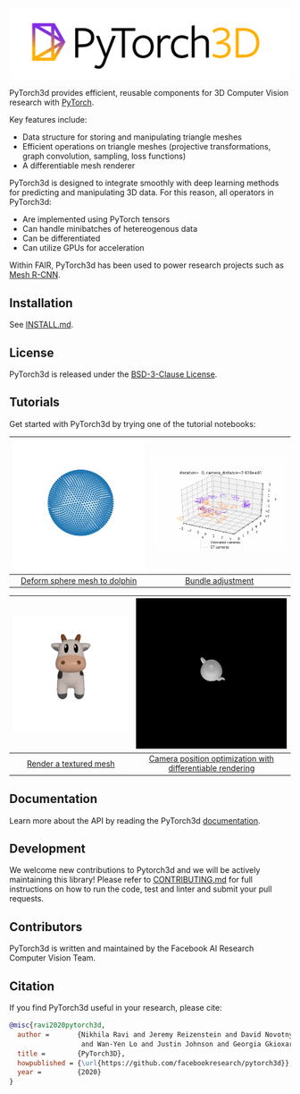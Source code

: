 <img src=".github/pytorch3dlogo.png" width="900"/>

PyTorch3d provides efficient, reusable components for 3D Computer Vision research with [PyTorch](https://pytorch.org).

Key features include:
- Data structure for storing and manipulating triangle meshes
- Efficient operations on triangle meshes (projective transformations, graph convolution, sampling, loss functions)
- A differentiable mesh renderer

PyTorch3d is designed to integrate smoothly with deep learning methods for predicting and manipulating 3D data.
For this reason, all operators in PyTorch3d:
- Are implemented using PyTorch tensors
- Can handle minibatches of hetereogenous data
- Can be differentiated
- Can utilize GPUs for acceleration

Within FAIR, PyTorch3d has been used to power research projects such as [Mesh R-CNN](https://arxiv.org/abs/1906.02739).

## Installation

See [INSTALL.md](INSTALL.md).

## License

PyTorch3d is released under the [BSD-3-Clause License](LICENSE).

## Tutorials

Get started with PyTorch3d by trying one of the tutorial notebooks:

| <img src=".github/dolphin_deform.gif" width="300"/> | <img src=".github/bundle_adjust.gif" width="300"/> |
|:---:|:---:|
| [Deform sphere mesh to dolphin](https://github.com/fairinternal/pytorch3d/blob/master/docs/tutorials/deform_source_mesh_to_target_mesh.ipynb)| [Bundle adjustment]((https://github.com/fairinternal/pytorch3d/blob/master/docs/tutorials/bundle_adjustment.ipynb)) |

| <img src=".github/render_textured_mesh.gif" width="300"/> | <img src=".github/camera_position_teapot.gif" width="300"/>
|:---:|:---:|
| [Render a textured mesh](https://github.com/fairinternal/pytorch3d/blob/master/docs/tutorials/render_textured_meshes.ipynb)| [Camera position optimization with differentiable rendering]((https://github.com/fairinternal/pytorch3d/blob/master/docs/tutorials/camera_position_optimization_with_differentiable_rendering.ipynb))|

## Documentation

Learn more about the API by reading the PyTorch3d [documentation](https://pytorch3d.readthedocs.org/).

## Development

We welcome new contributions to Pytorch3d and we will be actively maintaining this library! Please refer to [CONTRIBUTING.md](CONTRIBUTING.md) for full instructions on how to run the code, test and linter and submit your pull requests.

## Contributors

PyTorch3d is written and maintained by the Facebook AI Research Computer Vision Team.

## Citation

If you find PyTorch3d useful in your research, please cite:

```bibtex
@misc{ravi2020pytorch3d,
  author =       {Nikhila Ravi and Jeremy Reizenstein and David Novotny and Taylor Gordon
                  and Wan-Yen Lo and Justin Johnson and Georgia Gkioxari},
  title =        {PyTorch3D},
  howpublished = {\url{https://github.com/facebookresearch/pytorch3d}},
  year =         {2020}
}
```
